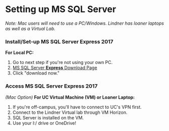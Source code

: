 # Setting up MS SQL Server
*Note: Mac users will need to use a PC/Windows. Lindner has loaner laptops as well as a Virtual Lab.*

### Install/Set-up MS SQL Server Express 2017

**For Local PC:**
1. Go to next step if you're not using your own PC. 
2. [MS SQL Server **Express** Download Page](https://www.microsoft.com/en-us/sql-server/sql-server-editions-express)
3. Click "download now."

### Access MS SQL Server Express 2017
*(Mac Option)*
**For UC Virtual Machine (VM) or Loaner Laptop:**
1. If you're off-campus, you'll have to connect to UC's VPN first.
2. Connect to the Lindner Virtual lab through VM Horizon.
3. SQL Server is installed on the VM.
4. Use your I:/ drive or OneDrive!

